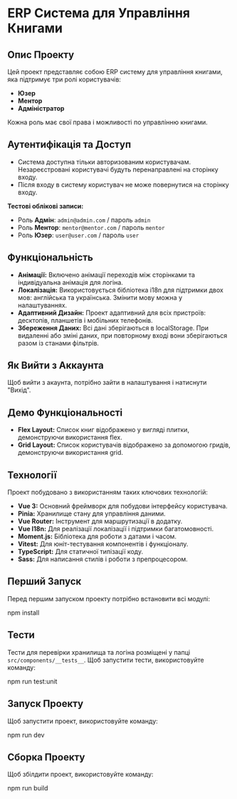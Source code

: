 # ERP Система для Управління Книгами

## Опис Проекту

Цей проект представляє собою ERP систему для управління книгами, яка підтримує три ролі користувачів:
- **Юзер**
- **Ментор**
- **Адміністратор**

Кожна роль має свої права і можливості по управлінню книгами.

## Аутентифікація та Доступ

- Система доступна тільки авторизованим користувачам. Незареєстровані користувачі будуть перенаправлені на сторінку входу.
- Після входу в систему користувач не може повернутися на сторінку входу.

**Тестові облікові записи:**
- Роль **Адмін**: `admin@admin.com` / пароль `admin`
- Роль **Ментор**: `mentor@mentor.com` / пароль `mentor`
- Роль **Юзер**: `user@user.com` / пароль `user`

## Функціональність

- **Анімації:** Включено анімації переходів між сторінками та індивідуальна анімація для логіна.
- **Локалізація:** Використовується бібліотека i18n для підтримки двох мов: англійська та українська. Змінити мову можна у налаштуваннях.
- **Адаптивний Дизайн:** Проект адаптивний для всіх пристроїв: десктопів, планшетів і мобільних телефонів.
- **Збереження Даних:** Всі дані зберігаються в localStorage. При видаленні або зміні даних, при повторному вході вони зберігаються разом із станами фільтрів.

## Як Вийти з Аккаунта

Щоб вийти з акаунта, потрібно зайти в налаштування і натиснути "Вихід".

## Демо Функціональності

- **Flex Layout:** Список книг відображено у вигляді плитки, демонструючи використання flex.
- **Grid Layout:** Список користувачів відображено за допомогою гридів, демонструючи використання grid.

## Технології

Проект побудовано з використанням таких ключових технологій:

- **Vue 3:** Основний фреймворк для побудови інтерфейсу користувача.
- **Pinia:** Хранилище стану для управління даними.
- **Vue Router:** Інструмент для маршрутизації в додатку.
- **Vue I18n:** Для реалізації локалізації і підтримки багатомовності.
- **Moment.js:** Бібліотека для роботи з датами і часом.
- **Vitest:** Для юніт-тестування компонентів і функціоналу.
- **TypeScript:** Для статичної типізації коду.
- **Sass:** Для написання стилів і роботи з препроцесором.

## Перший Запуск

Перед першим запуском проекту потрібно встановити всі модулі:

npm install


## Тести

Тести для перевірки хранилища та логіна розміщені у папці `src/components/__tests__`. Щоб запустити тести, використовуйте команду:

npm run test:unit



## Запуск Проекту

Щоб запустити проект, використовуйте команду:

npm run dev

## Сборка Проекту

Щоб збілдити проект, використовуйте команду:

npm run build

